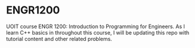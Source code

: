 # ENGR1200
UOIT course ENGR 1200: Introduction to Programming  for Engineers. As I learn C++ basics in throughout this course, I will be updating this repo with tutorial content and other related problems.
